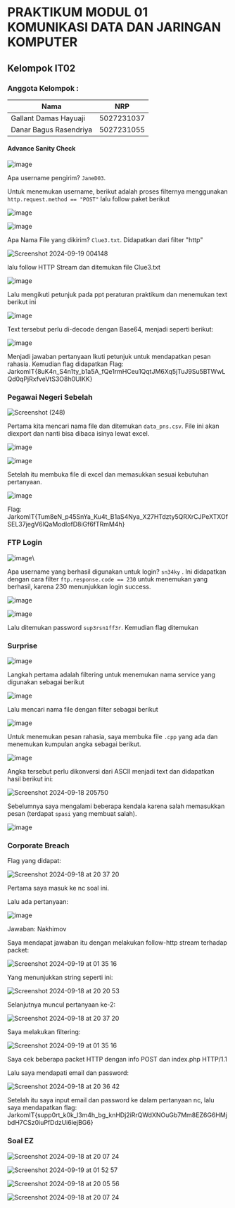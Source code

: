 # PRAKTIKUM MODUL 01 KOMUNIKASI DATA DAN JARINGAN KOMPUTER
## Kelompok IT02
### Anggota Kelompok :
|             Nama              |     NRP    |
|-------------------------------|------------|
| Gallant Damas Hayuaji         | 5027231037 |
| Danar Bagus Rasendriya        | 5027231055 |

#### Advance Sanity Check
![image](https://github.com/user-attachments/assets/cd807fba-bbf3-4ed7-9d9b-4e8d97c2f5ea)

Apa username pengirim? ```JaneD03```.

Untuk menemukan username, berikut adalah proses filternya menggunakan ```http.request.method == "POST"``` lalu follow paket berikut

![image](https://github.com/user-attachments/assets/a678f5a6-9d02-4ee2-bb2f-4520e90b8a4a)

![image](https://github.com/user-attachments/assets/5c1114ed-7d89-42e4-8cd6-8fb5e1b43663)

Apa Nama File yang dikirim? ```Clue3.txt```. Didapatkan dari filter "http"

![Screenshot 2024-09-19 004148](https://github.com/user-attachments/assets/df275960-725f-484b-94fc-1ef777b31930)

lalu follow HTTP Stream dan ditemukan file Clue3.txt

![image](https://github.com/user-attachments/assets/b69bba2e-79de-4f8d-ade6-0461ca9f7156)

Lalu mengikuti petunjuk pada ppt peraturan praktikum dan menemukan text berikut ini

![image](https://github.com/user-attachments/assets/103c0b23-973f-4c60-a825-c37de4635f90)

Text tersebut perlu di-decode dengan Base64, menjadi seperti berikut:

![image](https://github.com/user-attachments/assets/887ea428-775c-490a-9cc6-53d61568e198)

Menjadi jawaban pertanyaan 
Ikuti petunjuk untuk mendapatkan pesan rahasia. Kemudian flag didapatkan
Flag: JarkomIT{8uK4n_S4n1ty_b1a5A_fQe1rmHCeu1QqtJM6Xq5jTuJ9Su5BTWwLQd0qPjRxfveVtS3O8h0UIKK}

### Pegawai Negeri Sebelah
![Screenshot (248)](https://github.com/user-attachments/assets/f16424d4-f5b8-4683-867f-ff87e3a0ca29)

Pertama kita mencari nama file dan ditemukan ```data_pns.csv```. File ini akan diexport dan nanti bisa dibaca isinya lewat excel.

![image](https://github.com/user-attachments/assets/0b491208-3dbc-456b-8544-cab85ae589a8)

![image](https://github.com/user-attachments/assets/109fef1b-1a5e-49a4-b1fe-2bb4828748fd)

Setelah itu membuka file di excel dan memasukkan sesuai kebutuhan pertanyaan.

![image](https://github.com/user-attachments/assets/bd5dcfb6-3a2e-4eb0-8c39-8943fcb6a27e)

Flag: JarkomIT{Tum8eN_p45SnYa_Ku4t_B1aS4Nya_X27HTdzty5QRXrCJPeXTXOfSEL37jegV6lQaModIofD8iGf6fTRmM4h}

### FTP Login
![image](https://github.com/user-attachments/assets/480f85df-107e-4977-9047-7a110f7ac35a)\

Apa username yang berhasil digunakan untuk login? ```sn34ky``` . Ini didapatkan dengan cara filter ```ftp.response.code == 230``` untuk menemukan yang berhasil, karena 230 menunjukkan login success.

![image](https://github.com/user-attachments/assets/ea9a95ae-5737-4e18-9e0f-622e09b3feee)

![image](https://github.com/user-attachments/assets/571ebdab-81ad-4e80-ada1-c536d2c96430)

Lalu ditemukan password ```sup3rsn1ff3r```. Kemudian flag ditemukan

### Surprise
![image](https://github.com/user-attachments/assets/ac9c8617-eb8b-4d35-a779-d0479af0f199)

Langkah pertama adalah filtering untuk menemukan nama service yang digunakan sebagai berikut

![image](https://github.com/user-attachments/assets/f6c8fe80-15c6-44d6-89c6-b15302ef082a)

Lalu mencari nama file dengan filter sebagai berikut

![image](https://github.com/user-attachments/assets/f92aeb97-ab40-4055-b678-1cc0b237c1b6)

Untuk menemukan pesan rahasia, saya membuka file ```.cpp``` yang ada dan menemukan kumpulan angka sebagai berikut.

![image](https://github.com/user-attachments/assets/a273d69b-b988-406f-9ef4-f029b7d9a02a)

Angka tersebut perlu dikonversi dari ASCII menjadi text dan didapatkan hasil berikut ini:

![Screenshot 2024-09-18 205750](https://github.com/user-attachments/assets/ef2ba6fb-2507-4d8d-9a74-b13896e68e70)

Sebelumnya saya mengalami beberapa kendala karena salah memasukkan pesan (terdapat ```spasi``` yang membuat salah).

![image](https://github.com/user-attachments/assets/0c3f6953-906c-4139-9be0-032455175444)

### Corporate Breach

Flag yang didapat:

![Screenshot 2024-09-18 at 20 37 20](https://github.com/user-attachments/assets/0ae967a5-f931-4014-9752-6f591ceb6f73)

Pertama saya masuk ke nc soal ini.

Lalu ada pertanyaan:

![image](https://github.com/user-attachments/assets/79110f20-21b5-4298-8962-696d3bd63fbe)

Jawaban: Nakhimov

Saya mendapat jawaban itu dengan melakukan follow-http stream terhadap packet:

![Screenshot 2024-09-19 at 01 35 16](https://github.com/user-attachments/assets/4f1196d8-b8a8-46dd-b5d1-773b13e14535)

Yang menunjukkan string seperti ini:

![Screenshot 2024-09-18 at 20 20 53](https://github.com/user-attachments/assets/f4114fae-5db2-4aa4-8617-93fe481e6efe)

Selanjutnya muncul pertanyaan ke-2:

![Screenshot 2024-09-18 at 20 37 20](https://github.com/user-attachments/assets/4c4832ca-6c25-4173-9284-33ff995d8e2a)

Saya melakukan filtering:

![Screenshot 2024-09-19 at 01 35 16](https://github.com/user-attachments/assets/94ef7bbf-37d1-4fe2-a779-bdc599473519)

Saya cek beberapa packet HTTP dengan info POST dan index.php HTTP/1.1

Lalu saya mendapati email dan password:

![Screenshot 2024-09-18 at 20 36 42](https://github.com/user-attachments/assets/984ad809-c3d5-4a27-ae1e-eca7cf458bc4)

Setelah itu saya input email dan password ke dalam pertanyaan nc, lalu saya mendapatkan flag: JarkomIT{supp0rt_k0k_l3m4h_bg_knHDj2iRrQWdXNOuGb7Mm8EZ6G6HMjbdH7CSz0iuPfDdzUi6iejBG6}

### Soal EZ

![Screenshot 2024-09-18 at 20 07 24](https://github.com/user-attachments/assets/ce9a4889-ef7c-450c-9947-c4ac84d0b2a2)

![Screenshot 2024-09-19 at 01 52 57](https://github.com/user-attachments/assets/c171d8c8-2212-41ec-8f88-293329901a29)

![Screenshot 2024-09-18 at 20 05 56](https://github.com/user-attachments/assets/8bf6f01f-236b-41a7-b34b-d5ea12d633e0)

![Screenshot 2024-09-18 at 20 07 24](https://github.com/user-attachments/assets/72a9c8da-19a6-4cf6-b5a1-bb2e9f698d3f)














